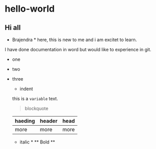 # hello-world

## Hi all

* Brajendra * here, this is new to me and i am excitet to learn.

I have done documentation in word but would like to experience in git.

- one
- two
- three
  - indent
  
  this is a `variable` text.
  
  > blockquote
  
  | haeding | header | head |
  | --- | --- | --- |
  | more | more | more |
  
  * italic *
  ** Bold **
